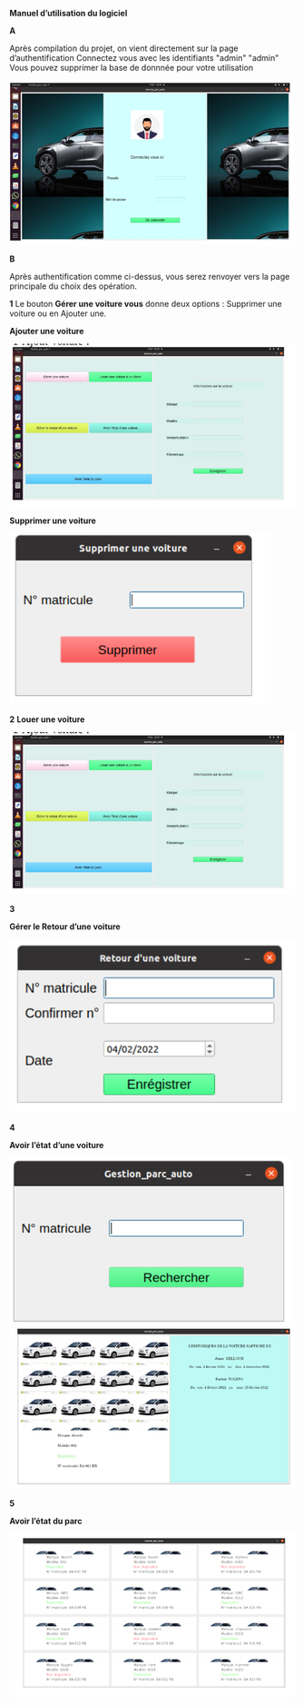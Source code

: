 
**Manuel d’utilisation du logiciel**

**A**

Après compilation du projet, on vient directement sur la
page d’authentification
Connectez vous avec les identifiants "admin" "admin"
Vous pouvez supprimer la base de donnnée pour votre utilisation

<img src='img/cap1.png'/>

**B**

Après authentification comme ci-dessus, vous
serez renvoyer vers la page principale du choix des
opération.

**1**
Le bouton **Gérer une voiture vous** donne deux options : Supprimer une voiture ou en Ajouter une.

**Ajouter une voiture**

<img src='img/cap3.png'/>

**Supprimer une voiture**

<img src='img/cap4.png'/>

**2**
**Louer une voiture**

<img src='img/cap3.png'/>

**3**

**Gérer le Retour d’une voiture**

<img src='img/cap6.png'/>

**4**

**Avoir l’état d’une voiture**

<img src='img/cap7.png'/>

<img src='img/cap8.png'/>

**5**

**Avoir l’état du parc**


<img src='img/cap10.png'/>







